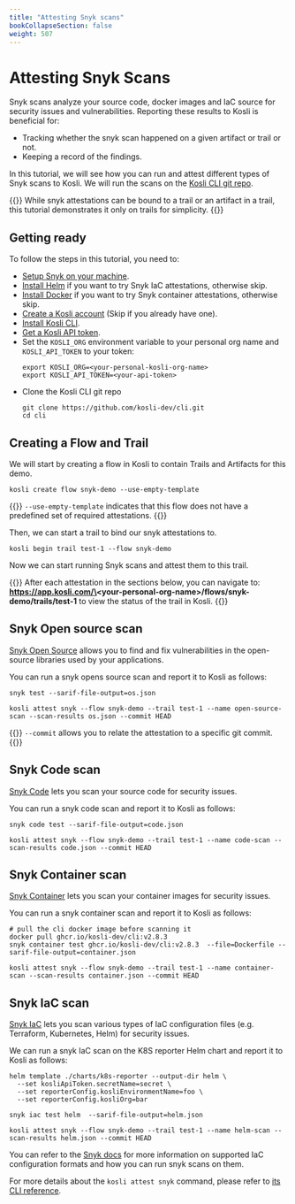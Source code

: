 ```yaml
---
title: "Attesting Snyk scans"
bookCollapseSection: false
weight: 507
---
```


# Attesting Snyk Scans

Snyk scans analyze your source code, docker images and IaC source for security issues and vulnerabilities. Reporting these results to Kosli is beneficial for: 
- Tracking whether the snyk scan happened on a given artifact or trail or not.
- Keeping a record of the findings.  

In this tutorial, we will see how you can run and attest different types of Snyk scans to Kosli. We will run the scans on the [Kosli CLI git repo](https://github.com/kosli-dev/cli).

{{<hint info>}}
While snyk attestations can be bound to a trail or an artifact in a trail, this tutorial
demonstrates it only on trails for simplicity.
{{</hint>}}

## Getting ready

To follow the steps in this tutorial, you need to:
* [Setup Snyk on your machine](https://docs.snyk.io/snyk-cli/getting-started-with-the-snyk-cli#install-the-snyk-cli-and-authenticate-your-machine).
* [Install Helm](https://helm.sh/docs/intro/install/) if you want to try Snyk IaC attestations, otherwise skip.
* [Install Docker](https://docs.docker.com/engine/install/) if you want to try Snyk container attestations, otherwise skip.
* [Create a Kosli account](https://app.kosli.com/) (Skip if you already have one).
* [Install Kosli CLI](/getting_started/install/).
* [Get a Kosli API token](/getting_started/service-accounts/).
* Set the `KOSLI_ORG` environment variable to your personal org name and `KOSLI_API_TOKEN` to your token:
  ```shell {.command}
  export KOSLI_ORG=<your-personal-kosli-org-name>
  export KOSLI_API_TOKEN=<your-api-token>
  ```
* Clone the Kosli CLI git repo
  ```shell {.command}
  git clone https://github.com/kosli-dev/cli.git 
  cd cli
  ```

## Creating a Flow and Trail

We will start by creating a flow in Kosli to contain Trails and Artifacts for this demo.

```shell {.command}
kosli create flow snyk-demo --use-empty-template
```

{{<hint info>}}
`--use-empty-template` indicates that this flow does not have a predefined set of required attestations.
{{</hint>}}

Then, we can start a trail to bind our snyk attestations to.

```shell {.command}
kosli begin trail test-1 --flow snyk-demo
```

Now we can start running Snyk scans and attest them to this trail.

{{<hint info>}}
After each attestation in the sections below, you can navigate to:
**https://app.kosli.com/\<your-personal-org-name\>/flows/snyk-demo/trails/test-1** to view the status of the trail in Kosli.
{{</hint>}}

## Snyk Open source scan

[Snyk Open Source](https://docs.snyk.io/scan-using-snyk/snyk-open-source) allows you to find and fix vulnerabilities in the open-source libraries used by your applications. 

You can run a snyk opens source scan and report it to Kosli as follows:
```shell {.command}
snyk test --sarif-file-output=os.json

kosli attest snyk --flow snyk-demo --trail test-1 --name open-source-scan --scan-results os.json --commit HEAD
```

{{<hint info>}}
`--commit` allows you to relate the attestation to a specific git commit.
{{</hint>}}


## Snyk Code scan

[Snyk Code](https://docs.snyk.io/scan-using-snyk/snyk-code) lets you scan your source code for security issues. 

You can run a snyk code scan and report it to Kosli as follows:
```shell {.command}
snyk code test --sarif-file-output=code.json

kosli attest snyk --flow snyk-demo --trail test-1 --name code-scan --scan-results code.json --commit HEAD
```

## Snyk Container scan

[Snyk Container](https://docs.snyk.io/scan-using-snyk/snyk-container) lets you scan your container images for security issues. 

You can run a snyk container scan and report it to Kosli as follows:
```shell {.command}
# pull the cli docker image before scanning it
docker pull ghcr.io/kosli-dev/cli:v2.8.3
snyk container test ghcr.io/kosli-dev/cli:v2.8.3  --file=Dockerfile --sarif-file-output=container.json

kosli attest snyk --flow snyk-demo --trail test-1 --name container-scan --scan-results container.json --commit HEAD
```

## Snyk IaC scan

[Snyk IaC](https://docs.snyk.io/scan-using-snyk/snyk-iac) lets you scan various types of IaC configuration files (e.g. Terraform, Kubernetes, Helm) for security issues. 

We can run a snyk IaC scan on the K8S reporter Helm chart and report it to Kosli as follows:
```shell {.command}
helm template ./charts/k8s-reporter --output-dir helm \
  --set kosliApiToken.secretName=secret \
  --set reporterConfig.kosliEnvironmentName=foo \
  --set reporterConfig.kosliOrg=bar

snyk iac test helm  --sarif-file-output=helm.json

kosli attest snyk --flow snyk-demo --trail test-1 --name helm-scan --scan-results helm.json --commit HEAD
```

You can refer to the [Snyk docs](https://docs.snyk.io/snyk-cli/scan-and-maintain-projects-using-the-cli/snyk-cli-for-iac/test-your-iac-files) for more information on supported IaC configuration formats and how you can run snyk scans on them.

For more details about the `kosli attest snyk` command, please refer to [its CLI reference](/client_reference/kosli_attest_snyk/).